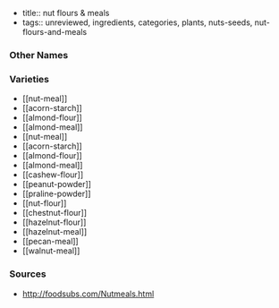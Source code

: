 - title:: nut flours & meals
- tags:: unreviewed, ingredients, categories, plants, nuts-seeds, nut-flours-and-meals


### Other Names


### Varieties

* [[nut-meal]]
* [[acorn-starch]]
* [[almond-flour]]
* [[almond-meal]]
* [[nut-meal]]
* [[acorn-starch]]
* [[almond-flour]]
* [[almond-meal]]
* [[cashew-flour]]
* [[peanut-powder]]
* [[praline-powder]]
* [[nut-flour]]
* [[chestnut-flour]]
* [[hazelnut-flour]]
* [[hazelnut-meal]]
* [[pecan-meal]]
* [[walnut-meal]]

### Sources
* http://foodsubs.com/Nutmeals.html
